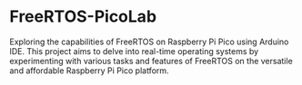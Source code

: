 # FreeRTOS-PicoLab
Exploring the capabilities of FreeRTOS on Raspberry Pi Pico using Arduino IDE. This project aims to delve into real-time operating systems by experimenting with various tasks and features of FreeRTOS on the versatile and affordable Raspberry Pi Pico platform.
